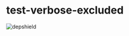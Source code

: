 # test-verbose-excluded
![depshield](https://ci.dev.depshield.sonatype.org/badges/depshield-ci/test-verbose-excluded/depshield.svg)

